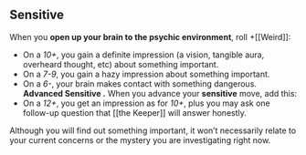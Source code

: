 ## Sensitive

When you **open up your brain to the psychic environment**, roll +[[Weird]]: 
- On a *10+*, you gain a definite impression (a vision, tangible aura, overheard thought, etc) about something important. 
- On a *7-9*, you gain a hazy impression about something important. 
- On a *6-*, your brain makes contact with something dangerous. **Advanced Sensitive .** When you advance your **sensitive** move, add this: 
- On a *12+*, you get an impression as for *10+*, plus you may ask one follow-up question that [[the Keeper]] will answer honestly.

Although you will find out something important, it won’t necessarily relate to your current concerns or the mystery you are investigating right now.